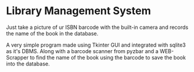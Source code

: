 # Library Management System
Just take a picture of ur ISBN barcode with the built-in camera and records the name of the book in the database.

A very simple program made using Tkinter GUI and integrated with sqlite3 as it's DBMS.
Along with a barcode scanner from pyzbar and a WEB-Scrapper to find the name of the book using the barcode to save the book into the database.
